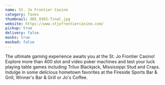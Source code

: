 ```yaml
---
name: St. Jo Frontier Casino
category: faves
thumbnail: d85_9365-final.jpg
website: https://www.stjofrontiercasino.com/
pickup: true
delivery: false
masks: true
masked: false
---
```

T﻿he ultimate gaming experience awaits you at the St. Jo Frontier Casino! Explore more than 400 slot and video poker machines and test your luck playing table games including Trilux Blackjack, Mississippi Stud and Craps. Indulge in some delicious hometown favorites at the Fireside Sports Bar & Grill, Winner's Bar & Grill or Jo's Coffee.